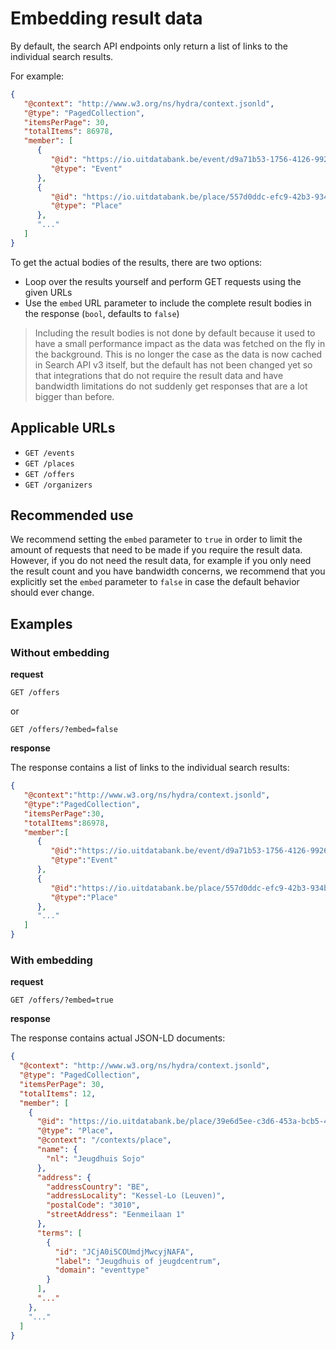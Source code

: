 # Embedding result data

By default, the search API endpoints only return a list of links to the individual search results.

For example:

```json
{
   "@context": "http://www.w3.org/ns/hydra/context.jsonld",
   "@type": "PagedCollection",
   "itemsPerPage": 30,
   "totalItems": 86978,
   "member": [
      {
         "@id": "https://io.uitdatabank.be/event/d9a71b53-1756-4126-9926-a83f5dd84f45",
         "@type": "Event"
      },
      {
         "@id": "https://io.uitdatabank.be/place/557d0ddc-efc9-42b3-934b-9f88b0945ab1",
         "@type": "Place"
      },
      "..."
   ]
}
```

To get the actual bodies of the results, there are two options:

* Loop over the results yourself and perform GET requests using the given URLs
* Use the `embed`  URL parameter to include the complete result bodies in the response (`bool`, defaults to `false`)

<!-- theme: success -->

> Including the result bodies is not done by default because it used to have a small performance impact as the data was fetched on the fly in the background. This is no longer the case as the data is now cached in Search API v3 itself, but the default has not been changed yet so that integrations that do not require the result data and have bandwidth limitations do not suddenly get responses that are a lot bigger than before.

## Applicable URLs

* `GET /events`
* `GET /places`
* `GET /offers`
* `GET /organizers`

## Recommended use

We recommend setting the `embed` parameter to `true` in order to limit the amount of requests that need to be made if you require the result data. However, if you do not need the result data, for example if you only need the result count and you have bandwidth concerns, we recommend that you explicitly set the `embed` parameter to `false` in case the default behavior should ever change.

## Examples

### Without embedding

**request**

```
GET /offers
```

or

```
GET /offers/?embed=false
```

**response**

The response contains a list of links to the individual search results:

```json
{
   "@context":"http://www.w3.org/ns/hydra/context.jsonld",
   "@type":"PagedCollection",
   "itemsPerPage":30,
   "totalItems":86978,
   "member":[
      {
         "@id":"https://io.uitdatabank.be/event/d9a71b53-1756-4126-9926-a83f5dd84f45",
         "@type":"Event"
      },
      {
         "@id":"https://io.uitdatabank.be/place/557d0ddc-efc9-42b3-934b-9f88b0945ab1",
         "@type":"Place"
      },
      "..."
   ]
}
```

### With embedding

**request**

```
GET /offers/?embed=true
```

**response**

The response contains actual JSON-LD documents:

```json
{
  "@context": "http://www.w3.org/ns/hydra/context.jsonld",
  "@type": "PagedCollection",
  "itemsPerPage": 30,
  "totalItems": 12,
  "member": [
    {
      "@id": "https://io.uitdatabank.be/place/39e6d5ee-c3d6-453a-bcb5-4e6e0eaf7054",
      "@type": "Place",
      "@context": "/contexts/place",
      "name": {
        "nl": "Jeugdhuis Sojo"
      },
      "address": {
        "addressCountry": "BE",
        "addressLocality": "Kessel-Lo (Leuven)",
        "postalCode": "3010",
        "streetAddress": "Eenmeilaan 1"
      },
      "terms": [
        {
          "id": "JCjA0i5COUmdjMwcyjNAFA",
          "label": "Jeugdhuis of jeugdcentrum",
          "domain": "eventtype"
        }
      ],
      "..."
    },
    "..."
  ]
}
```
